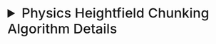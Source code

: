 

<details>
  <summary style="font-size: 30px; font-weight: 500; cursor: pointer;">Physics Heightfield Chunking Algorithm Details</summary>

  ![Map Chunking Details](./md_static/map_chunking_details.png)

</details>